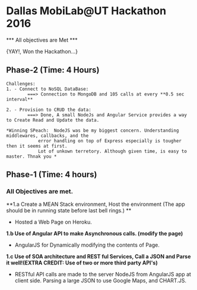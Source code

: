 # Dallas MobiLab@UT Hackathon 2016

*** All objectives are Met ***
 
 {YAY!, Won the Hackathon...}

## Phase-2 (Time: 4 Hours)
    Challenges: 
    1. - Connect to NoSQL DataBase:  
            ===> Connection to MongoDB and 105 calls at every **0.5 sec interval** 
              
    2. - Provision to CRUD the data:
            ===> Done, A small NodeJs and Angular Service provides a way to Create Read and Update the data.
            
    *Winning SPeach:  NodeJS was be my biggest concern. Understanding middlewares, callbacks, and the 
                error handling on top of Express especially is tougher then it seems at first.
                Lot of unkown terretory. Although given time, is easy to master. Thnak you *             

     
## Phase-1 (Time: 4 hours)
### All Objectives are met.
   **1.a  Create a MEAN Stack environment, Host the environment (The app should be in running state before last bell rings.) **  
   - Hosted a Web Page on Heroku.  
   
   **1.b Use of Angular API to make Asynchronous calls. (modify the page)**  
   - AngularJS for Dynamically modifying the contents of Page.  
   
   **1.c Use of SOA architecture and REST ful Services, Call a JSON and Parse it well!(EXTRA CREDIT: Use of two or more third party API's)**   
   - RESTful API calls are made to the server NodeJS from AngularJS app at client side. Parsing a large JSON to use Google Maps, and CHART.JS. 
   
